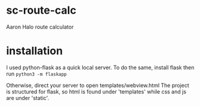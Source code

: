 # sc-route-calc
Aaron Halo route calculator

# installation
I used python-flask as a quick local server.  To do the same, install flask then run 
`python3 -m flaskapp`

Otherwise, direct your server to open templates/webview.html
The project is structured for flask, so html is found under 'templates' while css and js are under
'static'.
